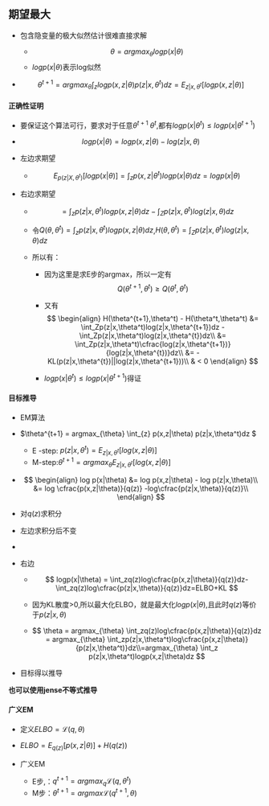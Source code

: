 ## 期望最大

- 包含隐变量的极大似然估计很难直接求解

  - $$\theta = argmax_{\theta}log p(x|\theta)$$
  - $log p(x|\theta)$表示log似然

- $$
  \theta^{t+1}=argmax_{\theta} \int_{z} log p(x,z|\theta) p(z|x,\theta^{t}) dz=E_{z|x,\theta^{t}}[log p(x,z|\theta)]
  $$

#### 正确性证明

- 要保证这个算法可行，要求对于任意$\theta^{t+1} \; \theta^t$,都有$log p(x|\theta^t) \le log p(x|\theta^{t+1})$

- $$
  log p(x|\theta)=log p(x,z|\theta)-log(z|x,\theta)
  $$

- 左边求期望

  - $$
    E_{p(z|X,\theta^{t})}[log p(x|\theta)]=\int_zp(x,z|\theta^{t})logp(x|\theta)dz=logp(x|\theta)
    $$

- 右边求期望

  - $$
    =\int_zp(z|x,\theta^{t})logp(x,z|\theta)dz-\int_Zp(z|x,\theta^t)log(z|x,\theta)dz
    $$

  - 令$Q(\theta,\theta^{t}) = \int_zp(z|x,\theta^{t})logp(x,z|\theta)dz$,$H(\theta,\theta^t)=\int_Zp(z|x,\theta^t)log(z|x,\theta)dz$

  - 所以有：

    - 因为这里是求E步的argmax，所以一定有$$Q(\theta^{t+1},\theta^t) \ge Q(\theta^{t},\theta^t)$$

    - 又有
      $$
      \begin{align}
      H(\theta^{t+1},\theta^t) - H(\theta^t,\theta^t)
      &= \int_Zp(z|x,\theta^t)log(z|x,\theta^{t+1})dz - \int_Zp(z|x,\theta^t)log(z|x,\theta^{t})dz\\
      &= \int_Zp(z|x,\theta^t)\cfrac{log(z|x,\theta^{t+1})}{log(z|x,\theta^{t})}dz\\
      &= -KL(p(z|x,\theta^{t})||log(z|x,\theta^{t+1}))\\
      & < 0
      \end{align}
      $$
      
    - $log p(x|\theta^t) \le log p(x|\theta^{t+1})$得证

#### 目标推导

- EM算法

- $\theta^{t+1} = argmax_{\theta} \int_{z} p(x,z|\theta) p(z|x,\theta^t)dz $

  - E -step: $p(z|x,\theta^t)=E_{z|x,\theta^t}[log(x,z|\theta)]$
  - M-step:$\theta^{t+1}=argmax_{\theta}E_{z|x,\theta^t}[log(x,z|\theta)]$ 
  
- $$
  \begin{align}
  log p(x|\theta) 
  &= log p(x,z|\theta) - log p(z|x,\theta)\\
  &= log \cfrac{p(x,z|\theta)}{q(z)} -log\cfrac{p(z|x,\theta)}{q(z)}\\
  \end{align}
  $$

- 对$q(z)$求积分

- 左边求积分后不变

- 

- 右边

  - $$
    logp(x|\theta) = \int_zq(z)log\cfrac{p(x,z|\theta)}{q(z)}dz-\int_zq(z)log\cfrac{p(z|x,\theta)}{q(z)}dz=ELBO+KL
    $$

  - 因为KL散度>0,所以最大化ELBO，就是最大化$logp (x|\theta)$,且此时$q(z)$等价于$p(z|x,\theta)$

  - $$
    \theta = argmax_{\theta} \int_zq(z)log\cfrac{p(x,z|\theta)}{q(z)}dz = argmax_{\theta} \int_zp(z|x,\theta^t)log\cfrac{p(x,z|\theta)}{p(z|x,\theta^t)}dz\\=argmax_{\theta} \int_z p(z|x,\theta^t)logp(x,z|\theta)dz
    $$

- 目标得以推导

**也可以使用jense不等式推导**

#### 广义EM

- 定义$ELBO = \mathcal{L}(q,\theta)$
- $ELBO=E_{q(z)}[p(x,z|\theta)] + H(q(z))$

- 广义EM
  - E步,：$q^{t+1} = argmax_{q} \mathcal{L}(q,\theta^t)$
  - M步：$\theta^{t+1}=argmax \mathcal{L}(q^{t+1},\theta)$

